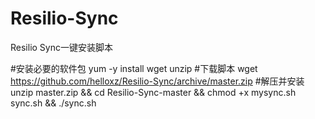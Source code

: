 # Resilio-Sync
Resilio Sync一键安装脚本


#安装必要的软件包
yum -y install wget unzip
#下载脚本
wget https://github.com/helloxz/Resilio-Sync/archive/master.zip
#解压并安装
unzip master.zip && cd Resilio-Sync-master && chmod +x mysync.sh sync.sh && ./sync.sh

